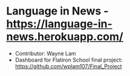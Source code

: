 # Language in News - https://language-in-news.herokuapp.com/
- Contributor: Wayne Lam
- Dashboard for Flatiron School final project: https://github.com/wplam107/Final_Project
